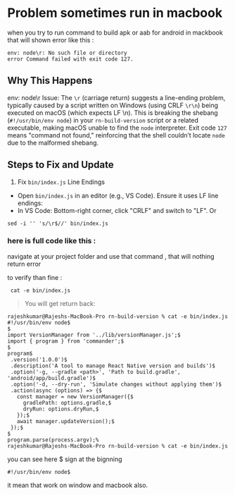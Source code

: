 # Problem sometimes run in macbook

when you try to run command to build apk or aab for android in mackbook
that will shown error like this :

```
env: node\r: No such file or directory
error Command failed with exit code 127.
```

## Why This Happens

env: node\r Issue:
The `\r` (carriage return) suggests a line-ending problem, typically caused by a script written on Windows (using CRLF `\r\n`) being executed on macOS (which expects LF \n). This is breaking the shebang (`#!/usr/bin/env node`) in your `rn-build-version` script or a related executable, making macOS unable to find the `node` interpreter.
Exit code `127` means "command not found," reinforcing that the shell couldn’t locate `node` due to the malformed shebang.

## Steps to Fix and Update

1. Fix `bin/index.js` Line Endings
- Open `bin/index.js` in an editor (e.g., VS Code).
Ensure it uses LF line endings:
- In VS Code: Bottom-right corner, click "CRLF" and switch to "LF".
Or

```
sed -i '' 's/\r$//' bin/index.js
```

### here is full code like this :
navigate at your project folder
and use that command , that will nothing return error 

to verify than fine :

```
 cat -e bin/index.js
 ```


 > You will get return back:

 ```
 rajeshkumar@Rajeshs-MacBook-Pro rn-build-version % cat -e bin/index.js
#!/usr/bin/env node$
$
import VersionManager from '../lib/versionManager.js';$
import { program } from 'commander';$
$
program$
  .version('1.0.0')$
  .description('A tool to manage React Native version and builds')$
  .option('-g, --gradle <path>', 'Path to build.gradle', 'android/app/build.gradle')$
  .option('-d, --dry-run', 'Simulate changes without applying them')$
  .action(async (options) => {$
    const manager = new VersionManager({$
      gradlePath: options.gradle,$
      dryRun: options.dryRun,$
    });$
    await manager.updateVersion();$
  });$
$
program.parse(process.argv);%                                                                                          
rajeshkumar@Rajeshs-MacBook-Pro rn-build-version % cat -e bin/index.js
```

you can see here $ sign  at the bignning
```
#!/usr/bin/env node$
```

it mean that work on window and macbook also.